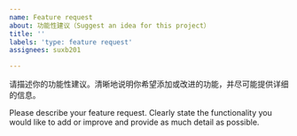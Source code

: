 ```yaml
---
name: Feature request
about: 功能性建议（Suggest an idea for this project）
title: ''
labels: 'type: feature request'
assignees: suxb201

---
```


请描述你的功能性建议。清晰地说明你希望添加或改进的功能，并尽可能提供详细的信息。

Please describe your feature request. Clearly state the functionality you would like to add or improve and provide as much detail as possible.
